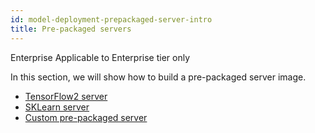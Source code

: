 ```yaml
---
id: model-deployment-prepackaged-server-intro
title: Pre-packaged servers
---
```


<div class="ee-only tooltip">Enterprise
  <span class="tooltiptext">Applicable to Enterprise tier only</span>
</div>

In this section, we will show how to build a pre-packaged server image.

- [TensorFlow2 server](model-deployment-prepackaged-server-tensorflow2)
- [SKLearn server](model-deployment-prepackaged-server-sklearn)
- [Custom pre-packaged server](model-deployment-prepackaged-server-custom)
